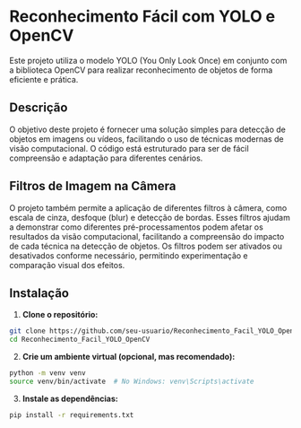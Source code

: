 # Reconhecimento Fácil com YOLO e OpenCV

Este projeto utiliza o modelo YOLO (You Only Look Once) em conjunto com a biblioteca OpenCV para realizar reconhecimento de objetos de forma eficiente e prática.

## Descrição

O objetivo deste projeto é fornecer uma solução simples para detecção de objetos em imagens ou vídeos, facilitando o uso de técnicas modernas de visão computacional. O código está estruturado para ser de fácil compreensão e adaptação para diferentes cenários.

## Filtros de Imagem na Câmera

O projeto também permite a aplicação de diferentes filtros à câmera, como escala de cinza, desfoque (blur) e detecção de bordas. Esses filtros ajudam a demonstrar como diferentes pré-processamentos podem afetar os resultados da visão computacional, facilitando a compreensão do impacto de cada técnica na detecção de objetos. Os filtros podem ser ativados ou desativados conforme necessário, permitindo experimentação e comparação visual dos efeitos.

## Instalação

1. **Clone o repositório:**
  ```bash
  git clone https://github.com/seu-usuario/Reconhecimento_Facil_YOLO_OpenCV.git
  cd Reconhecimento_Facil_YOLO_OpenCV
  ```

2. **Crie um ambiente virtual (opcional, mas recomendado):**
  ```bash
  python -m venv venv
  source venv/bin/activate  # No Windows: venv\Scripts\activate
  ```

3. **Instale as dependências:**
  ```bash
  pip install -r requirements.txt
  ```
